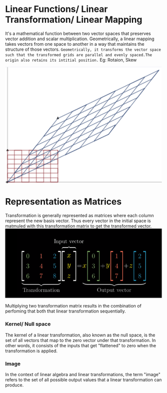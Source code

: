 # Linear Functions/ Linear Transformation/ Linear Mapping
It's a mathematical function between two vector spaces that preserves vector addition and scalar multiplication. Geometrically, a linear mapping takes vectors from one space to another in a way that maintains the structure of those vectors.
`Geometrically, it transforms the vector space such that the transformed grids are parallel and evenly spaced.The origin also retains its intitial position.`
Eg: Rotaion, Skew

![Alt text](<Screenshot from 2023-12-25 12-29-43.png>)

# Representation as Matrices

Transformation is generally represented as matrices where each column represent the new basis vector. Thus every vector in the initial space is matmuled with this transformation matrix to get the transformed vector.
![Alt text](<Screenshot from 2023-12-19 08-57-31.png>)

Multiplying two transformation matrix results in the combination of perfoming that both that linear transformation sequentially.

### Kernel/ Null space
The kernel of a linear transformation, also known as the null space, is the set of all vectors that map to the zero vector under that transformation. In other words, it consists of the inputs that get "flattened" to zero when the transformation is applied.

### Image
In the context of linear algebra and linear transformations, the term "image" refers to the set of all possible output values that a linear transformation can produce.  















